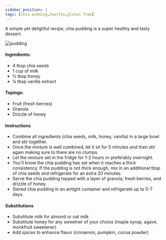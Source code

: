 ```yaml
---
sidebar_position: 1
tags: [chia pudding,healthy,gluten free]
---
```


A simple yet delighful recipe, chia pudding is a super healthy and tasty dessert.

![pudding](./img/chia_pudding.jpeg)

#### Ingredients:
- 4 tbsp chia seeds
- 1 cup of milk 
- ½ tbsp honey 
- ¼ tbsp vanilla extract
#### Topings:
- Fruit (fresh berries)
- Granola
- Drizzle of honey

#### Instructions
- Combine all ingredients (chia seeds, milk, honey, vanilla) in a large bowl and stir together. 
- Once the mixture is well combined, let it sit for 5 minutes and then stir again making sure to there are no clumps. 
- Let the mixture set in the fridge for 1-2 hours or  preferably overnight.
- You'll know the chia pudding has set when it reaches a thick consistency. If the pudding is not thick enough, mix in an additional tbsp of chia seeds and refrigerate for an extra 20 minutes.
- Serve the chia pudding topped with a layer of granola, fresh berries, and drizzle of honey.
- Stored chia pudding in an airtight container and refrigerate up to 5-7 days.

#### Substitutions

- Substitute milk for almond or oat milk 
- Substitute honey for any sweetner of your choice (maple syrup, agave, monkfruit sweetener)
- Add spices to enhance flavor (cinnamon, pumpkin, cocoa powder)

